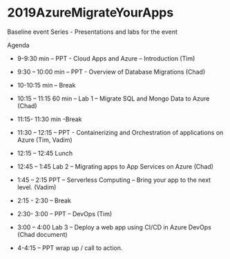# 2019AzureMigrateYourApps
Baseline event Series - Presentations and labs for the event

Agenda
 - 9-9:30 min – PPT - Cloud Apps and Azure – Introduction  (Tim)

 - 9:30 – 10:00 min – PPT -  Overview of Database Migrations (Chad)

 - 10-10:15 min – Break

 - 10:15 – 11:15 60 min – Lab 1 – Migrate SQL and Mongo Data to Azure (Chad)

 - 11:15- 11:30 min -Break

 - 11:30 – 12:15  – PPT - Containerizing and Orchestration of applications on Azure (Tim, Vadim)

 - 12:15 – 12:45 Lunch

 - 12:45 – 1:45 Lab 2 – Migrating apps to App Services on Azure (Chad)

 - 1:45 – 2:15 PPT – Serverless Computing – Bring your app to the next level. (Vadim)

 - 2:15  - 2:30 – Break

 - 2:30- 3:00 – PPT – DevOps (Tim)

 - 3:00 – 4:00 Lab 3 – Deploy a web app using CI/CD in Azure DevOps (Chad document)

 - 4-4:15 – PPT wrap up / call to action.

